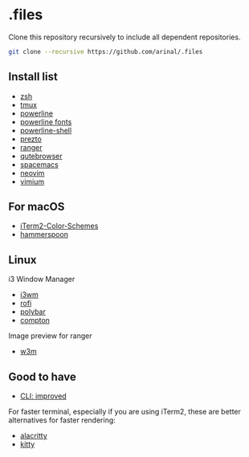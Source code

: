 # .files
Clone this repository recursively to include all dependent repositories.
```bash
git clone --recursive https://github.com/arinal/.files
```

## Install list
- [zsh](https://www.zsh.org/)
- [tmux](https://github.com/tmux/tmux/wiki)
- [powerline](https://github.com/powerline/powerline)
- [powerline fonts](https://github.com/powerline/fonts/blob/master/README.rst#L7)
- [powerline-shell](https://github.com/b-ryan/powerline-shell)
- [prezto](https://github.com/sorin-ionescu/prezto)
- [ranger](https://github.com/ranger/ranger)
- [qutebrowser](https://github.com/qutebrowser/qutebrowser)
- [spacemacs](https://github.com/syl20bnr/spacemacs)
- [neovim](https://github.com/neovim/neovim)
- [vimium](https://github.com/philc/vimium)

## For macOS
- [iTerm2-Color-Schemes](https://github.com/mbadolato/iTerm2-Color-Schemes)
- [hammerspoon](http://www.hammerspoon.org/)

## Linux
i3 Window Manager
- [i3wm](https://github.com/i3/i3)
- [rofi](https://github.com/DaveDavenport/rofi)
- [polybar](https://github.com/jaagr/polybar)
- [compton](https://github.com/chjj/compton)

Image preview for ranger
- [w3m](http://w3m.sourceforge.net)

## Good to have
- [CLI: improved](https://remysharp.com/2018/08/23/cli-improved#fzf--ctrlr) 

For faster terminal, especially if you are using iTerm2, these are better alternatives for faster rendering:
- [alacritty](https://github.com/jwilm/alacritty)
- [kitty](https://github.com/kovidgoyal/kitty)
